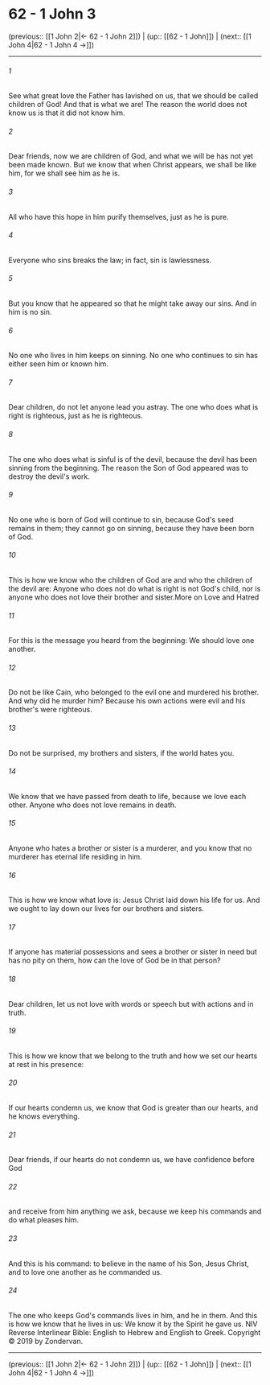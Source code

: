 # 62 - 1 John 3

(previous:: [[1 John 2|← 62 - 1 John 2]]) | (up:: [[62 - 1 John]]) | (next:: [[1 John 4|62 - 1 John 4 →]])

***


###### 1 
See what great love the Father has lavished on us, that we should be called children of God! And that is what we are! The reason the world does not know us is that it did not know him. 

###### 2 
Dear friends, now we are children of God, and what we will be has not yet been made known. But we know that when Christ appears, we shall be like him, for we shall see him as he is. 

###### 3 
All who have this hope in him purify themselves, just as he is pure. 

###### 4 
Everyone who sins breaks the law; in fact, sin is lawlessness. 

###### 5 
But you know that he appeared so that he might take away our sins. And in him is no sin. 

###### 6 
No one who lives in him keeps on sinning. No one who continues to sin has either seen him or known him. 

###### 7 
Dear children, do not let anyone lead you astray. The one who does what is right is righteous, just as he is righteous. 

###### 8 
The one who does what is sinful is of the devil, because the devil has been sinning from the beginning. The reason the Son of God appeared was to destroy the devil's work. 

###### 9 
No one who is born of God will continue to sin, because God's seed remains in them; they cannot go on sinning, because they have been born of God. 

###### 10 
This is how we know who the children of God are and who the children of the devil are: Anyone who does not do what is right is not God's child, nor is anyone who does not love their brother and sister.More on Love and Hatred 

###### 11 
For this is the message you heard from the beginning: We should love one another. 

###### 12 
Do not be like Cain, who belonged to the evil one and murdered his brother. And why did he murder him? Because his own actions were evil and his brother's were righteous. 

###### 13 
Do not be surprised, my brothers and sisters, if the world hates you. 

###### 14 
We know that we have passed from death to life, because we love each other. Anyone who does not love remains in death. 

###### 15 
Anyone who hates a brother or sister is a murderer, and you know that no murderer has eternal life residing in him. 

###### 16 
This is how we know what love is: Jesus Christ laid down his life for us. And we ought to lay down our lives for our brothers and sisters. 

###### 17 
If anyone has material possessions and sees a brother or sister in need but has no pity on them, how can the love of God be in that person? 

###### 18 
Dear children, let us not love with words or speech but with actions and in truth. 

###### 19 
This is how we know that we belong to the truth and how we set our hearts at rest in his presence: 

###### 20 
If our hearts condemn us, we know that God is greater than our hearts, and he knows everything. 

###### 21 
Dear friends, if our hearts do not condemn us, we have confidence before God 

###### 22 
and receive from him anything we ask, because we keep his commands and do what pleases him. 

###### 23 
And this is his command: to believe in the name of his Son, Jesus Christ, and to love one another as he commanded us. 

###### 24 
The one who keeps God's commands lives in him, and he in them. And this is how we know that he lives in us: We know it by the Spirit he gave us. NIV Reverse Interlinear Bible: English to Hebrew and English to Greek. Copyright © 2019 by Zondervan.

***

(previous:: [[1 John 2|← 62 - 1 John 2]]) | (up:: [[62 - 1 John]]) | (next:: [[1 John 4|62 - 1 John 4 →]])
